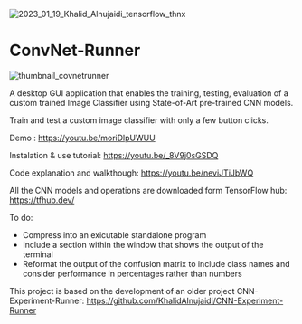 ![2023_01_19_Khalid_Alnujaidi_tensorflow_thnx](https://user-images.githubusercontent.com/93127443/214783635-4e162d9d-8a24-4e7a-bbe6-5ebc7bd34b2b.png)


# ConvNet-Runner



![thumbnail_covnetrunner](https://user-images.githubusercontent.com/93127443/201386192-70df8a6e-b7e5-451d-8264-eb8475ac7916.png)

A desktop GUI application that enables the training, testing, evaluation of a custom trained Image Classifier using State-of-Art pre-trained CNN models.


Train and test a custom image classifier with only a few button clicks.


Demo : https://youtu.be/moriDlpUWUU

Instalation & use tutorial: https://youtu.be/_8V9j0sGSDQ


Code explanation and walkthough: https://youtu.be/neviJTiJbWQ

All the CNN models and operations are downloaded form TensorFlow hub: https://tfhub.dev/


To do:
  - Compress into an exicutable standalone program
  - Include a section within the window that shows the output of the terminal
  - Reformat the output of the confusion matrix to include class names and consider performance in percentages rather than numbers


This project is based on the development of an older project CNN-Experiment-Runner: https://github.com/KhalidAlnujaidi/CNN-Experiment-Runner

